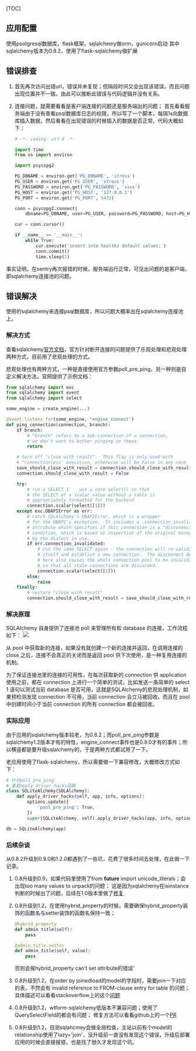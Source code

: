 [TOC]

## 应用配置
使用psotgresql数据库，flask框架，sqlalchemy做orm，gunicorn启动
其中sqlalchemy版本为0.8.2，使用了flask-sqlalchemy做扩展

## 错误排查
1. 首先再次访问出错url，错误并未复现；但隔段时间又会出现该错误，而且问题出现位置并不一致。由此可以推断此错误与代码逻辑并没有关系。

2. 连接问题，就需要看看是客户端连接的问题还是服务端出的问题；
首先看看服务端由于没有查看psql数据库日志的权限，所以写了一个脚本，每隔1s向数据库插入数据，然后看看在出现错误的时候插入的数据是否正常。代码大概如下：

	```python
	# -*- coding: utf-8 -*-

	import time
	from os import environ

	import psycopg2

	PG_DBNAME = environ.get('PG_DBNAME', 'stress')
	PG_USER = environ.get('PG_USER', 'stress')
	PG_PASSWORD = environ.get('PG_PASSWORD', 'ssss')
	PG_HOST = environ.get('PG_HOST', '127.0.0.1')
	PG_PORT = environ.get('PG_PORT', 5432)

	conn = psycopg2.connect(
		dbname=PG_DBNAME, user=PG_USER, password=PG_PASSWORD, host=PG_HOST, port=PG_PORT)

	cur = conn.cursor()

	if __name__ == '__main__':
		while True:
			cur.execute('insert into healthz default values;')
			conn.commit()
			time.sleep(1)

	```
事实证明，在sentry再次报错的时候，服务端运行正常，可见出问题的是客户端，即sqlalchemy连接池的问题。

## 错误解决
使用的sqlalchemy来连接psql数据库，所以问题大概率出在sqlalchemy连接池上。
### 解决方式
查看sqlalchemy[官方文档](https://docs.sqlalchemy.org/en/13/core/pooling.html)，官方针对断开连接的问题提供了乐观处理和悲观处理两种方式，目前用了悲观处理的方式。

悲观处理也有两种方式，一种是直接使用官方参数poll_pre_ping，另一种则是自定义解决方法，官网提供了示例文档：

```python
from sqlalchemy import exc
from sqlalchemy import event
from sqlalchemy import select

some_engine = create_engine(...)

@event.listens_for(some_engine, "engine_connect")
def ping_connection(connection, branch):
    if branch:
        # "branch" refers to a sub-connection of a connection,
        # we don't want to bother pinging on these.
        return

    # turn off "close with result".  This flag is only used with
    # "connectionless" execution, otherwise will be False in any case
    save_should_close_with_result = connection.should_close_with_result
    connection.should_close_with_result = False

    try:
        # run a SELECT 1.   use a core select() so that
        # the SELECT of a scalar value without a table is
        # appropriately formatted for the backend
        connection.scalar(select([1]))
    except exc.DBAPIError as err:
        # catch SQLAlchemy's DBAPIError, which is a wrapper
        # for the DBAPI's exception.  It includes a .connection_invalidated
        # attribute which specifies if this connection is a "disconnect"
        # condition, which is based on inspection of the original exception
        # by the dialect in use.
        if err.connection_invalidated:
            # run the same SELECT again - the connection will re-validate
            # itself and establish a new connection.  The disconnect detection
            # here also causes the whole connection pool to be invalidated
            # so that all stale connections are discarded.
            connection.scalar(select([1]))
        else:
            raise
    finally:
        # restore "close with result"
        connection.should_close_with_result = save_should_close_with_result
```

### 解决原理
SQLAlchemy 自身提供了连接池 poll 来管理所有和 database 的连接，工作流程如下：
[![](http://static.git-star.com/a0b501e5016ede9ad1ff0a2bb23036a0.jpg)](http://static.git-star.com/a0b501e5016ede9ad1ff0a2bb23036a0.jpg)

从 pool 中获取新的连接，如果没有就创建一个新的连接并返回，在调用连接的 close 之后，连接不会真正的关闭而是返回 pool 供下次使用，是一种复用连接的机制。

为了保证连接池里的连接的可用性，在每次获取新的 connection 供 application 使用之前，都在 connection 上进行一个简单的测试，比如发送一条简单的 select 1 语句以测试当前 database 是否可用，这就是SQLAlchemy的悲观处理机制，如果预检测发现 connection 不可用，当前 connection 会立马被回收，而且在 pool 中创建时间小于当前 connection 的所有 connection 都会被回收。


### 实际应用
由于应用的sqlalchemy版本较老，为0.8.2；而poll_pre_ping参数是sqlalchemy1.2版本才有的特性，engine_connect事件也是0.9.0才有的事件；所以横竖都是要升级sqlalchemy的，于是两种方式都试用了一下。

老应用使用了flask-sqlalchemy，所以需要做一下兼容修改，大概修改方式如下：

```python
# 针对poll_pre_ping
# 重载apply_driver_hacks函数
class SQLiteAlchemy(SQLAlchemy):
    def apply_driver_hacks(self, app, info, options):
        options.update({
            'pool_pre_ping': True,
        })
        super(SQLiteAlchemy, self).apply_driver_hacks(app, info, options)

db = SQLiteAlchemy(app)
```

### 后续杂谈
从0.8.2升级到0.9.0和1.2.0都遇到了一些坑，花费了很多时间去处理，在此做一下记录。


1. 0.8升级到0.9，如果代码里使用了from __future__ import unicode_literals；会出现too many values to unpack的问题；
这是因为sqlalchemy在isinstance判断的时候出了问题，后续在1.0版本里做了[修复](https://github.com/sqlalchemy/sqlalchemy/commit/6d3e563a575bcdc57c966980abc5038337505566)

2. 0.8升级到1.2，在使用hybrid_property的时候，需要确保hybrid_property装饰的函数名与setter装饰的函数名保持一致；

	```python
	@hybrid_property
	def admin_title(self):
		pass

	@admin_title.setter
	def admin_title(self, value):
		pass
	```
	否则会报hybrid_property can't set attribute的错误'

3. 0.8升级到1.2，在order by joinedload的model的字段时，需要join一下对应的表，不然会有 invalid reference to FROM-clause entry for table 的问题；
具体描述可以看看stackoverflow上的这个[问题](https://stackoverflow.com/questions/34628248/invalid-reference-to-table-while-order-by-applied)

4. 0.8升级到1.2，wtform-sqlalchemy低版本不兼容问题；使用了QuerySelectField的都会有问题；
修复方法可以看看github上的一个[PR](https://github.com/wtforms/wtforms-sqlalchemy/pull/10/commits/b48288393eb55a5f9ea285f549a10053d21ccba3)

5. 0.8升级到1.2，目测sqlahcmey会做全局检查，主站以前有个model的relationship使用了lazy='join'，没升级前一直没有发现这个错误，升级后部署应用的时候会直接报错，也是找了很久才发现这个坑。